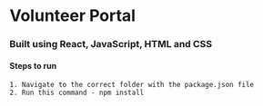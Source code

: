 # Volunteer Portal

### Built using React, JavaScript, HTML and CSS

#### Steps to run
```
1. Navigate to the correct folder with the package.json file
2. Run this command - npm install
```
